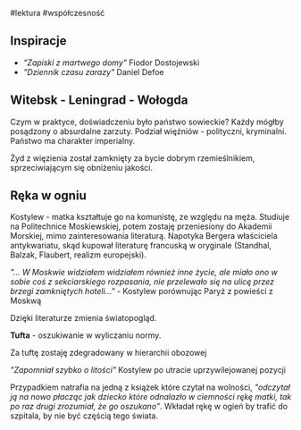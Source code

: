 #lektura #współczesność 


## Inspiracje
- *"Zapiski z martwego domy"* Fiodor Dostojewski
- *"Dziennik czasu zarazy"* Daniel Defoe
## Witebsk - Leningrad - Wołogda

Czym w praktyce, doświadczeniu było państwo sowieckie?
	Każdy mógłby posądzony o absurdalne zarzuty. Podział więźniów - polityczni, kryminalni. Państwo ma charakter imperialny. 

Żyd z więzienia został zamknięty za bycie dobrym rzemieślnikiem, sprzeciwiającym się obniżeniu jakości.


## Ręka w ogniu

Kostylew - matka kształtuje go na komunistę, ze względu na męża. Studiuje na Politechnice Moskiewskiej, potem zostaję przeniesiony do Akademii Morskiej, mimo zainteresowania literaturą. Napotyka Bergera właściciela antykwariatu, skąd kupował literaturę francuską w oryginale (Standhal, Balzak, Flaubert, realizm europejski). 

*"... W Moskwie widziałem widziałem również inne życie, ale miało ono w sobie coś z sekciarskiego rozpasania, nie przelewało się na ulicę przez brzegi zamkniętych hoteli..."* - Kostylew porównując Paryż z powieści z Moskwą

Dzięki literaturze zmienia światopogląd.

**Tufta** - oszukiwanie w wyliczaniu normy.

Za tuftę zostaję zdegradowany w hierarchii obozowej

*"Zapomniał szybko o litości"* Kostylew po utracie uprzywilejowanej pozycji

Przypadkiem natrafia na jedną z książek które czytał na wolności, *"odczytał ją na nowo płacząc jak dziecko które odnalazło w ciemności rękę matki, tak po raz drugi zrozumiał, że go oszukano"*. Wkładał rękę w ogień by trafić do szpitala, by nie być częścią tego świata.